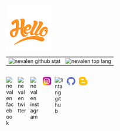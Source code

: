 <img src="https://github.com/nevalenaginda/NevalenAginda/blob/main/hello.gif" width="25%"/>

|||
|---|---|
|![nevalen github stat](https://github-readme-stats.vercel.app/api?username=nevalenaginda&show_icons=true&hide_border=true&theme=vue)|![nevalen top lang](https://github-readme-stats.vercel.app/api/top-langs/?username=nevalenaginda&layout=compact&hide_border=true&theme=vue)| 

<br>

<a href="https://web.facebook.com/nevalen.aginda/">
  <img align="left" style="margin-right:10px" alt="nevalen facebook" width="22px" src="https://camo.githubusercontent.com/a461898d72dd9f4c8c526dfcca9dfdc8a8c69605/68747470733a2f2f75706c6f61642e77696b696d656469612e6f72672f77696b6970656469612f636f6d6d6f6e732f7468756d622f352f35312f46616365626f6f6b5f665f6c6f676f5f253238323031392532392e7376672f3130323470782d46616365626f6f6b5f665f6c6f676f5f253238323031392532392e7376672e706e67" />
</a>

<a href="https://twitter.com/_synchron/">
  <img style="margin-right:10px" align="left" alt="nevalen twitter" width="24px" src="https://camo.githubusercontent.com/b6943877f3d8a1269974b9f820388403ee2b1978/68747470733a2f2f332e62702e626c6f6773706f742e636f6d2f2d4e786f754d6d7a32624f592f54385f61633937636573492f41414141414141414767302f65337659315f62646e62452f73313630302f547769747465722b6c6f676f2b323031322e706e67" />
</a>

<a href="https://linkedin.com/in/nevalen-aginda-prasetyo-57ba3a120">
  <img style="margin-right:10px" align="left" alt="nevalen instagram" width="24px" src="https://camo.githubusercontent.com/0d70d8c72e2f45755511d6799489dc49d0e325f0/68747470733a2f2f692e70696e696d672e636f6d2f6f726967696e616c732f63652f30392f33632f63653039336337323134616433353762623636356366643266363661386236622e706e67"/>
</a>

<a href="https://www.instagram.com/nevalen_aginda/">
  <img style="margin-right:10px" align="left" alt="lintang github" width="23px" src="https://raw.githubusercontent.com/nevalenaginda/NevalenAginda/main/instagram.png"/>
</a>

<a href="https://github.com/nevalenaginda">
  <img style="margin-right:10px" align="left" alt="lintang github" width="23px" src="https://camo.githubusercontent.com/11406e7ae7d4716fcc586cddf450451576d71bef/68747470733a2f2f696d6167652e666c617469636f6e2e636f6d2f69636f6e732f7376672f32352f32353233312e737667" />
</a>

<a href="https://nevalenaginda.github.io/">
  <img style="margin-right:10px" align="left" alt="lintang github" width="23px" src="https://raw.githubusercontent.com/nevalenaginda/NevalenAginda/main/github.png" />
</a>

<a href="https://lenmylifes.blogspot.com/">
  <img style="margin-right:10px" align="left" alt="lintang github" width="23px" src="https://raw.githubusercontent.com/nevalenaginda/NevalenAginda/main/blogger.png" />
</a>
